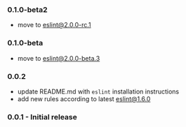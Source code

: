 ### 0.1.0-beta2
  * move to eslint@2.0.0-rc.1

### 0.1.0-beta
  * move to eslint@2.0.0-beta.3

### 0.0.2
  * update README.md with `eslint` installation instructions
  * add new rules according to latest eslint@1.6.0

### 0.0.1 - Initial release
